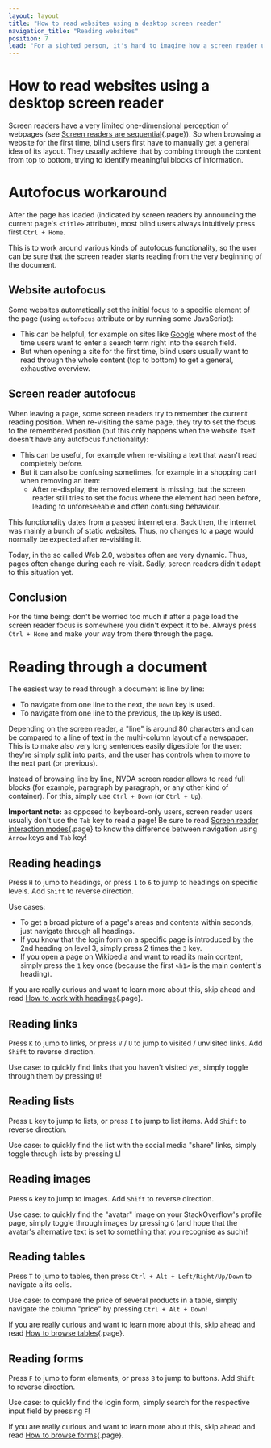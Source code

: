 ```yaml
---
layout: layout
title: "How to read websites using a desktop screen reader"
navigation_title: "Reading websites"
position: 7
lead: "For a sighted person, it's hard to imagine how a screen reader user surfs the internet. For a web developer with accessibility in mind, it's crucial to have a basic knowledge about this topic. So be ready to get a concrete idea of the main strategies available to read a website using a screen reader!"
---
```


# How to read websites using a desktop screen reader

Screen readers have a very limited one-dimensional perception of webpages (see [Screen readers are sequential](/part--knowledge-about-accessibility---introduction/chapter--introduction-to-desktop-screen-reader-usage---overview/screen-readers-are-sequential){.page}). So when browsing a website for the first time, blind users first have to manually get a general idea of its layout. They usually achieve that by combing through the content from top to bottom, trying to identify meaningful blocks of information.

# Autofocus workaround

After the page has loaded (indicated by screen readers by announcing the current page's `<title>` attribute), most blind users always intuitively press first `Ctrl + Home`.

This is to work around various kinds of autofocus functionality, so the user can be sure that the screen reader starts reading from the very beginning of the document.

## Website autofocus

Some websites automatically set the initial focus to a specific element of the page (using `autofocus` attribute or by running some JavaScript):

- This can be helpful, for example on sites like [Google](http://www.google.com) where most of the time users want to enter a search term right into the search field.
- But when opening a site for the first time, blind users usually want to read through the whole content (top to bottom) to get a general, exhaustive overview.

## Screen reader autofocus

When leaving a page, some screen readers try to remember the current reading position. When re-visiting the same page, they try to set the focus to the remembered position (but this only happens when the website itself doesn't have any autofocus functionality):

- This can be useful, for example when re-visiting a text that wasn't read completely before.
- But it can also be confusing sometimes, for example in a shopping cart when removing an item:
    - After re-display, the removed element is missing, but the screen reader still tries to set the focus where the element had been before, leading to unforeseeable and often confusing behaviour.

This functionality dates from a passed internet era. Back then, the internet was mainly a bunch of static websites. Thus, no changes to a page would normally be expected after re-visiting it.

Today, in the so called Web 2.0, websites often are very dynamic. Thus, pages often change during each re-visit. Sadly, screen readers didn't adapt to this situation yet.

## Conclusion

For the time being: don't be worried too much if after a page load the screen reader focus is somewhere you didn't expect it to be. Always press `Ctrl + Home` and make your way from there through the page.

# Reading through a document

The easiest way to read through a document is line by line:

- To navigate from one line to the next, the `Down` key is used.
- To navigate from one line to the previous, the `Up` key is used.

Depending on the screen reader, a "line" is around 80 characters and can be compared to a line of text in the multi-column layout of a newspaper. This is to make also very long sentences easily digestible for the user: they're simply split into parts, and the user has controls when to move to the next part (or previous).

Instead of browsing line by line, NVDA screen reader allows to read full blocks (for example, paragraph by paragraph, or any other kind of container). For this, simply use `Ctrl + Down` (or `Ctrl + Up`).

**Important note:** as opposed to keyboard-only users, screen reader users usually don't use the `Tab` key to read a page! Be sure to read [Screen reader interaction modes](/part--knowledge-about-accessibility---introduction/chapter--introduction-to-desktop-screen-reader-usage---overview/screen-reader-interaction-modes){.page} to know the difference between navigation using `Arrow` keys and `Tab` key!

## Reading headings

Press `H` to jump to headings, or press `1` to `6` to jump to headings on specific levels. Add `Shift` to reverse direction.

Use cases:

- To get a broad picture of a page's areas and contents within seconds, just navigate through all headings.
- If you know that the login form on a specific page is introduced by the 2nd heading on level 3, simply press 2 times the `3` key.
- If you open a page on Wikipedia and want to read its main content, simply press the `1` key once (because the first `<h1>` is the main content's heading).

If you are really curious and want to learn more about this, skip ahead and read [How to work with headings](/part--examples-of-accessibility-patterns---introduction/heading-outlines/how-to-work-with-headings){.page}.

## Reading links

Press `K` to jump to links, or press `V` / `U` to jump to visited / unvisited links. Add `Shift` to reverse direction.

Use case: to quickly find links that you haven't visited yet, simply toggle through them by pressing `U`!

## Reading lists

Press `L` key to jump to lists, or press `I` to jump to list items. Add `Shift` to reverse direction.

Use case: to quickly find the list with the social media "share" links, simply toggle through lists by pressing `L`!

## Reading images

Press `G` key to jump to images. Add `Shift` to reverse direction.

Use case: to quickly find the "avatar" image on your StackOverflow's profile page, simply toggle through images by pressing `G` (and hope that the avatar's alternative text is set to something that you recognise as such)!

## Reading tables

Press `T` to jump to tables, then press `Ctrl + Alt + Left/Right/Up/Down` to navigate a its cells.

Use case: to compare the price of several products in a table, simply navigate the column "price" by pressing `Ctrl + Alt + Down`!

If you are really curious and want to learn more about this, skip ahead and read [How to browse tables](/part--examples-of-accessibility-patterns---introduction/data-and-layout-tables/how-to-browse-tables){.page}.

## Reading forms

Press `F` to jump to form elements, or press `B` to jump to buttons. Add `Shift` to reverse direction.

Use case: to quickly find the login form, simply search for the respective input field by pressing `F`!

If you are really curious and want to learn more about this, skip ahead and read [How to browse forms](/part--examples-of-accessibility-patterns---introduction/forms--validations--and-error-messages/how-to-browse-forms){.page}.